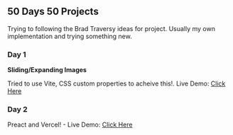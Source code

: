 ## 50 Days 50 Projects

Trying to following the Brad Traversy ideas for project. Usually my own implementation and trying something new.

### Day 1

**Sliding/Expanding Images**

Tried to use Vite, CSS custom properties to acheive this!. Live Demo: [Click Here](https://vishnup95.github.io/50-Days-50-Projects/expanding-cards/)

### Day 2

Preact and Vercel! - Live Demo: [Click Here](https://50-days-50-projects.vercel.app/)